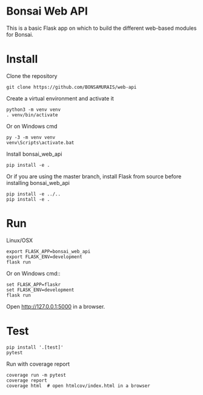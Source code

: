# Bonsai Web API


This is a basic Flask app on which to build the different web-based modules for Bonsai.


# Install
Clone the repository

    git clone https://github.com/BONSAMURAIS/web-api
    

Create a virtual environment and activate it

    python3 -m venv venv
    . venv/bin/activate

Or on Windows cmd

    py -3 -m venv venv
    venv\Scripts\activate.bat

Install bonsai_web_api

    pip install -e .

Or if you are using the master branch, install Flask from source before
installing bonsai_web_api

    pip install -e ../..
    pip install -e .


# Run

Linux/OSX

    export FLASK_APP=bonsai_web_api
    export FLASK_ENV=development
    flask run

Or on Windows cmd::

    set FLASK_APP=flaskr
    set FLASK_ENV=development
    flask run

Open http://127.0.0.1:5000 in a browser.


# Test

    pip install '.[test]'
    pytest

Run with coverage report

    coverage run -m pytest
    coverage report
    coverage html  # open htmlcov/index.html in a browser
